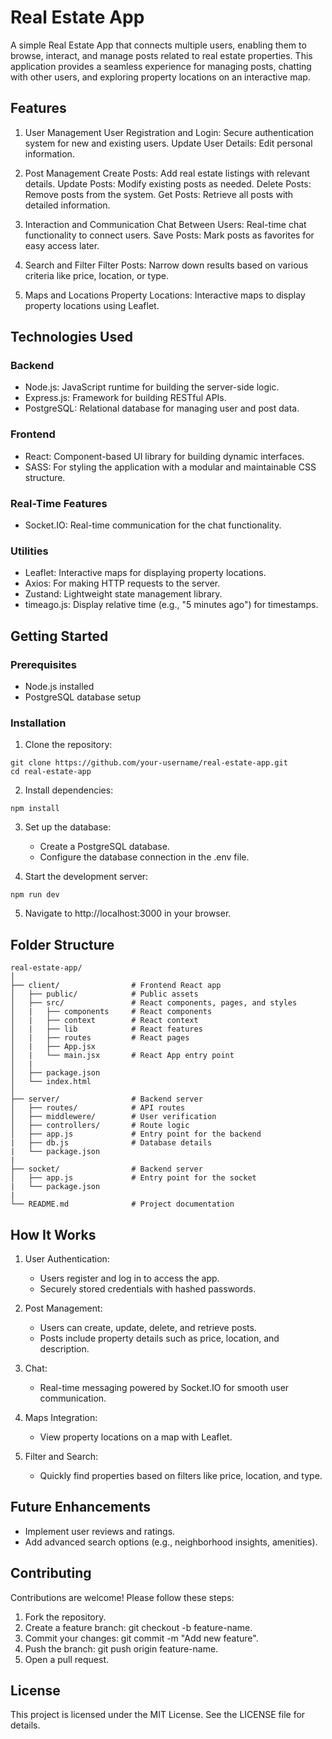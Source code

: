 # Real Estate App

A simple Real Estate App that connects multiple users, enabling them to browse, interact, and manage posts related to real estate properties. This application provides a seamless experience for managing posts, chatting with other users, and exploring property locations on an interactive map.

## Features

1. User Management
    User Registration and Login: Secure authentication system for new and existing users.
    Update User Details: Edit personal information.

2. Post Management
    Create Posts: Add real estate listings with relevant details.
    Update Posts: Modify existing posts as needed.
    Delete Posts: Remove posts from the system.
    Get Posts: Retrieve all posts with detailed information.

3. Interaction and Communication
    Chat Between Users: Real-time chat functionality to connect users.
    Save Posts: Mark posts as favorites for easy access later.

4. Search and Filter
    Filter Posts: Narrow down results based on various criteria like price, location, or type.

5. Maps and Locations
    Property Locations: Interactive maps to display property locations using Leaflet.

## Technologies Used

### Backend
- Node.js: JavaScript runtime for building the server-side logic.
- Express.js: Framework for building RESTful APIs.
- PostgreSQL: Relational database for managing user and post data.

### Frontend
- React: Component-based UI library for building dynamic interfaces.
- SASS: For styling the application with a modular and maintainable CSS structure.

### Real-Time Features
- Socket.IO: Real-time communication for the chat functionality.

### Utilities
- Leaflet: Interactive maps for displaying property locations.
- Axios: For making HTTP requests to the server.
- Zustand: Lightweight state management library.
- timeago.js: Display relative time (e.g., "5 minutes ago") for timestamps.

## Getting Started

### Prerequisites

- Node.js installed
- PostgreSQL database setup

### Installation

1. Clone the repository:

```
git clone https://github.com/your-username/real-estate-app.git
cd real-estate-app
```

2. Install dependencies:

```
npm install
```

3. Set up the database:

    - Create a PostgreSQL database.
    - Configure the database connection in the .env file.

4. Start the development server:

```
npm run dev
```

5. Navigate to http://localhost:3000 in your browser.

## Folder Structure

```
real-estate-app/
│
├── client/                # Frontend React app
│   ├── public/            # Public assets
│   ├── src/               # React components, pages, and styles
│   |   ├── components     # React components
│   |   ├── context        # React context
│   |   ├── lib            # React features
│   |   ├── routes         # React pages
│   |   ├── App.jsx
│   |   └── main.jsx       # React App entry point
│   |   
│   ├── package.json
│   └── index.html
│
├── server/                # Backend server
│   ├── routes/            # API routes
│   ├── middlewere/        # User verification
│   ├── controllers/       # Route logic
│   ├── app.js             # Entry point for the backend
|   ├── db.js              # Database details
|   └── package.json
|
├── socket/                # Backend server
│   ├── app.js             # Entry point for the socket
|   └── package.json
|
└── README.md              # Project documentation
```

## How It Works

1. User Authentication:

    - Users register and log in to access the app.
    - Securely stored credentials with hashed passwords.

2. Post Management:

    - Users can create, update, delete, and retrieve posts.
    - Posts include property details such as price, location, and description.

3. Chat:

    - Real-time messaging powered by Socket.IO for smooth user communication.

4. Maps Integration:

    - View property locations on a map with Leaflet.

5. Filter and Search:

    - Quickly find properties based on filters like price, location, and type.

## Future Enhancements

- Implement user reviews and ratings.
- Add advanced search options (e.g., neighborhood insights, amenities).

## Contributing

Contributions are welcome! Please follow these steps:

1. Fork the repository.
2. Create a feature branch: git checkout -b feature-name.
3. Commit your changes: git commit -m "Add new feature".
4. Push the branch: git push origin feature-name.
5. Open a pull request.

## License

This project is licensed under the MIT License. See the LICENSE file for details.
